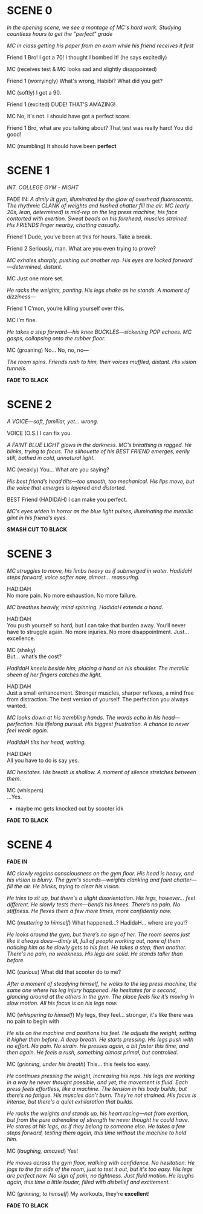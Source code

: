 # SCENE 0

*In the opening scene, we see a montage of MC's hard work. Studying countless hours to get the "perfect" grade*

*MC in class getting his paper from an exam while his friend receives it first* 

Friend 1
  Bro! I got a 70! I thought I bombed it! (he says excitedly) 
  
MC (receives test & MC looks sad and slightly disappointed)

Friend 1
  (worryingly) What's wrong, Habibi? What did you get? 
  
MC (softly) 
  I got a 90. 
  
Friend 1 (excited) 
  DUDE! THAT'S AMAZING! 
  
MC 
  No, it's not. I should have got a perfect score. 
  
Friend 1
  Bro, what are you talking about? That test was really hard! You did good! 
  
MC (mumbling)
  It should have been **perfect** 

# SCENE 1

*INT. COLLEGE GYM - NIGHT* 

FADE IN:
*A dimly lit gym, illuminated by the glow of overhead fluorescents. The rhythmic CLANK of weights and hushed chatter fill the air.*
*MC (early 20s, lean, determined) is mid-rep on the leg press machine, his face contorted with exertion. Sweat beads on his forehead, muscles strained. His FRIENDS linger nearby, chatting casually.*

Friend 1
  Dude, you’ve been at this for hours. Take a break.
  
Friend 2
  Seriously, man. What are you even trying to prove?
  
*MC exhales sharply, pushing out another rep. His eyes are locked forward—determined, distant.*

MC
  Just one more set.
  
*He racks the weights, panting. His legs shake as he stands. A moment of dizziness—*

Friend 1
  C’mon, you’re killing yourself over this.
  
MC
  I’m fine.
  
*He takes a step forward—his knee BUCKLES—sickening POP echoes. MC gasps, collapsing onto the rubber floor.*

MC (groaning)
  No... No, no, no—
  
*The room spins. Friends rush to him, their voices muffled, distant. His vision tunnels.*

**FADE TO BLACK**

# SCENE 2

*A VOICE—soft, familiar, yet... wrong.*

VOICE (O.S.)
  I can fix you.
  
*A FAINT BLUE LIGHT glows in the darkness. MC’s breathing is ragged. He blinks, trying to focus. The silhouette of his BEST FRIEND emerges, eerily still, bathed in cold, unnatural light.*

MC (weakly)
  You... What are you saying?
  
*His best friend’s head tilts—too smooth, too mechanical. His lips move, but the voice that emerges is layered and distorted.*

BEST Friend (HADIDAH) 
  I can make you perfect.
  
*MC’s eyes widen in horror as the blue light pulses, illuminating the metallic glint in his friend’s eyes.*

**SMASH CUT TO BLACK**

# SCENE 3

*MC struggles to move, his limbs heavy as if submerged in water. HadidaH steps forward, voice softer now, almost... reassuring.*  

HADIDAH  
  No more pain. No more exhaustion. No more failure.  

*MC breathes heavily, mind spinning. HadidaH extends a hand.*  

HADIDAH  
  You push yourself so hard, but I can take that burden away. You’ll never have to struggle again. No more injuries. No more disappointment. Just... excellence.  

MC (shaky)  
  But... what’s the cost?  

*HadidaH kneels beside him, placing a hand on his shoulder. The metallic sheen of her fingers catches the light.*  

HADIDAH  
  Just a small enhancement. Stronger muscles, sharper reflexes, a mind free from distraction. The best version of yourself. The perfection you always wanted. 

*MC looks down at his trembling hands. The words echo in his head—perfection. His lifelong pursuit. His biggest frustration. A chance to never feel weak again.*  

*HadidaH tilts her head, waiting.*  

HADIDAH  
  All you have to do is say yes.  

*MC hesitates. His breath is shallow. A moment of silence stretches between them.*  

MC (whispers)  
  ...Yes.  
- maybe mc gets knocked out by scooter idk

**FADE TO BLACK**

# SCENE 4

**FADE IN**

_MC slowly regains consciousness on the gym floor. His head is heavy, and his vision is blurry. The gym's sounds—weights clanking and faint chatter—fill the air. He blinks, trying to clear his vision._

_He tries to sit up, but there's a slight disorientation. His legs, however... feel different. He slowly tests them—bends his knees. There’s no pain. No stiffness. He flexes them a few more times, more confidently now._

MC (_muttering to himself_)
What happened...? HadidaH... where are you!?

_He looks around the gym, but there’s no sign of her. The room seems just like it always does—dimly lit, full of people working out, none of them noticing him as he slowly gets to his feet. He takes a step, then another. There's no pain, no weakness. His legs are solid. He stands taller than before._

MC (_curious_)
What did that scooter do to me?

_After a moment of steadying himself, he walks to the leg press machine, the same one where his leg injury happened. He hesitates for a second, glancing around at the others in the gym. The place feels like it’s moving in slow motion. All his focus is on his legs now._

MC (_whispering to himself_)
My legs, they feel... stronger, it's like there was no pain to begin with

_He sits on the machine and positions his feet. He adjusts the weight, setting it higher than before. A deep breath. He starts pressing. His legs push with no effort. No pain. No strain. He presses again, a bit faster this time, and then again. He feels a rush, something almost primal, but controlled._

MC (_grinning, under his breath_)
This... this feels too easy.

_He continues pressing the weight, increasing his reps. His legs are working in a way he never thought possible, and yet, the movement is fluid. Each press feels effortless, like a machine. The tension in his body builds, but there’s no fatigue. His muscles don't burn. They’re not strained. His focus is intense, but there's a quiet exhilaration that builds._

_He racks the weights and stands up, his heart racing—not from exertion, but from the pure adrenaline of strength he never thought he could have. He stares at his legs, as if they belong to someone else. He takes a few steps forward, testing them again, this time without the machine to hold him._

MC (_laughing, amazed_)
Yes!

_He moves across the gym floor, walking with confidence. No hesitation. He jogs to the far side of the room, just to test it out, but it's too easy. His legs are perfect now. No sign of pain, no tightness. Just fluid motion. He laughs again, this time a little louder, filled with disbelief and excitement._

MC (_grinning, to himself_)
My workouts, they're **excellent**!

**FADE TO BLACK**
